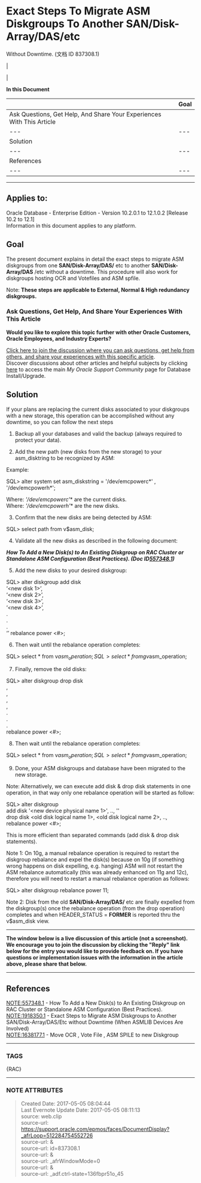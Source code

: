 # Exact Steps To Migrate ASM Diskgroups To Another SAN/Disk-Array/DAS/etc
Without Downtime. (文档 ID 837308.1)

  

|

|

 **In this Document**  

| |  Goal  
---|---  
| Ask Questions, Get Help, And Share Your Experiences With This Article  
---|---  
| Solution  
---|---  
| References  
---|---  
  
* * *

## Applies to:

Oracle Database - Enterprise Edition - Version 10.2.0.1 to 12.1.0.2 [Release
10.2 to 12.1]  
Information in this document applies to any platform.  

## Goal

The present document explains in detail the exact steps to migrate ASM
diskgroups from one **SAN/Disk-Array/DAS/** etc to another **SAN/Disk-
Array/DAS** /etc without a downtime. This procedure will also work for
diskgroups hosting OCR and Votefiles and ASM spfile.

Note: **These steps are applicable to External, Normal & High redundancy
diskgroups.**

### Ask Questions, Get Help, And Share Your Experiences With This Article

**Would you like to explore this topic further with other Oracle Customers,
Oracle Employees, and Industry Experts?**  
  
[Click here to join the discussion where you can ask questions, get help from
others, and share your experiences with this specific
article](https://community.oracle.com/thread/3113035 "Discussion of Doc ID
946213.1").  
Discover discussions about other articles and helpful subjects by clicking
[here](https://community.oracle.com/community/support/oracle_database/storage_management_\(asm_acfs_dnfs_odm\)
"My Oracle Support Community - Storage") to access the main _My Oracle Support
Community_ page for Database Install/Upgrade.

## Solution

If your plans are replacing the current disks associated to your diskgroups
with a new storage, this operation can be accomplished without any downtime,
so you can follow the next steps  
  
1) Backup all your databases and valid the backup (always required to protect
your data).  
  
2) Add the new path (new disks from the new storage) to your asm_disktring to
be recognized by ASM:  
  
Example:

SQL> alter system set asm_diskstring = '/dev/emcpowerc*' , '/dev/emcpowerh*';  
  
Where: **'/dev/emcpowerc*'** are the current disks.  
Where: **'/dev/emcpowerh*'** are the new disks.

  
3) Confirm that the new disks are being detected by ASM:

SQL> select path from v$asm_disk;

4) Validate all the new disks as described in the following document:  

_**How To Add a New Disk(s) to An Existing Diskgroup on RAC Cluster or
Standalone ASM Configuration (Best Practices). (Doc
ID[557348.1](https://support.oracle.com/epmos/faces/DocumentDisplay?parent=DOCUMENT&sourceId=837308.1&id=557348.1
"557348.1"))**_

  
5) Add the new disks to your desired diskgroup:

SQL> alter diskgroup <diskgroup name> add disk  
‘<new disk 1>’,  
‘<new disk 2>’,  
‘<new disk 3>’,  
‘<new disk 4>’,  
.  
.  
.  
‘<new disk N>’ rebalance power <#>;

  
  
6) Then wait until the rebalance operation completes:

SQL> select * from v$asm_operation;  
SQL> select * from gv$asm_operation;

  
7) Finally, remove the old disks:

SQL> alter diskgroup <diskgroup name> drop disk  
<disk name A>,  
<disk name B>,  
<disk name D>,  
<disk name E>,  
.  
.  
.  
<disk name X> rebalance power <#>;

  
8) Then wait until the rebalance operation completes:

SQL> select * from v$asm_operation;  
SQL> select * from gv$asm_operation;

  
  
9) Done, your ASM diskgroups and database have been migrated to the new
storage.  
  
Note: Alternatively, we can execute add disk & drop disk statements in one
operation, in that way only one rebalance operation will be started as follow:

SQL> alter diskgroup <diskgroup name>  
add disk '<new device physical name 1>', .., '<new device physical name N>'  
drop disk <old disk logical name 1>, <old disk logical name 2>, ..,<old disk
logical name N>  
rebalance power <#>;

  
This is more efficient than separated commands (add disk & drop disk
statements).

Note 1: On 10g, a manual rebalance operation is required to restart the
diskgroup rebalance and expel the disk(s) because on 10g (if something wrong
happens on disk expelling, e.g. hanging) ASM will not restart the ASM
rebalance automatically (this was already enhanced on 11g and 12c), therefore
you will need to restart a manual rebalance operation as follows:  

SQL> alter diskgroup <diskgroup name> rebalance power 11;

  

Note 2: Disk from the old **SAN/Disk-Array/DAS/** etc are finally expelled
from the diskgroup(s) once the rebalance operation (from the drop operation)
completes and when HEADER_STATUS = **FORMER** is reported thru the v$asm_disk
view.

  

* * *

**The window below is a live discussion of this article (not a screenshot). We
encourage you to join the discussion by clicking the "Reply" link below for
the entry you would like to provide feedback on. If you have questions or
implementation issues with the information in the article above, please share
that below.**

* * *

## References

[NOTE:557348.1](https://support.oracle.com/epmos/faces/DocumentDisplay?parent=DOCUMENT&sourceId=837308.1&id=557348.1)
\- How To Add a New Disk(s) to An Existing Diskgroup on RAC Cluster or
Standalone ASM Configuration (Best Practices).  
[NOTE:1918350.1](https://support.oracle.com/epmos/faces/DocumentDisplay?parent=DOCUMENT&sourceId=837308.1&id=1918350.1)
\- Exact Steps to Migrate ASM Diskgroups to Another SAN/Disk-Array/DAS/Etc
without Downtime (When ASMLIB Devices Are Involved)  
[NOTE:1638177.1](https://support.oracle.com/epmos/faces/DocumentDisplay?parent=DOCUMENT&sourceId=837308.1&id=1638177.1)
\- Move OCR , Vote File , ASM SPILE to new Diskgroup  
  
  
  



---
### TAGS
{RAC}

---
### NOTE ATTRIBUTES
>Created Date: 2017-05-05 08:04:44  
>Last Evernote Update Date: 2017-05-05 08:11:13  
>source: web.clip  
>source-url: https://support.oracle.com/epmos/faces/DocumentDisplay?_afrLoop=512284754552726  
>source-url: &  
>source-url: id=837308.1  
>source-url: &  
>source-url: _afrWindowMode=0  
>source-url: &  
>source-url: _adf.ctrl-state=136fbpr51o_45  